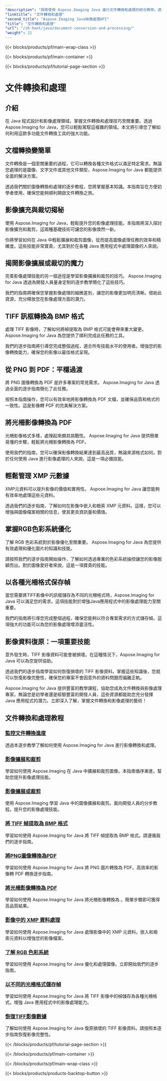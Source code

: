 ```yaml
---
"description": "探索使用 Aspose.Imaging Java 進行文件轉換和處理的綜合教學。透過這些教程掌握影像處理和轉換。"
"linktitle": "文件轉換和處理"
"second_title": "Aspose.Imaging Java映像處理API"
"title": "文件轉換和處理"
"url": "/zh-hant/java/document-conversion-and-processing/"
"weight": 22
---
```


{{< blocks/products/pf/main-wrap-class >}}

{{< blocks/products/pf/main-container >}}

{{< blocks/products/pf/tutorial-page-section >}}

# 文件轉換和處理


## 介紹

在 Java 程式設計和影像處理領域，掌握文件轉換和處理技巧至關重要。透過 Aspose.Imaging for Java，您可以輕鬆駕馭這複雜的領域。本文將引導您了解如何利用這款多功能文件轉換工具的強大功能。

## 文檔轉換變簡單

文件轉換是一個至關重要的過程，它可以轉換各種文件格式以滿足特定需求。無論您處理的是圖像、文字文件或其他文件類型，Aspose.Imaging for Java 都能提供全面的解決方案。

透過我們關於圖像轉換和處理的逐步教程，您將掌握基本知識。本指南旨在方便初學者使用，確保您能夠順利開啟文件轉換之旅。

## 影像擴充與裁切揭秘

使用 Aspose.Imaging for Java，輕鬆提升您的影像處理技能。本指南將深入探討影像擴充和裁剪，這兩種基礎技術可讓您的影像煥然一新。

你將學習如何在 Java 中輕鬆擴展和裁剪圖像，從而提高圖像處理任務的效率和精確度。這些技能非常寶貴，尤其對於在各種 Java 應用程式中處理圖像的人來說。

## 揭開影像擴展或裁切的魔力

完善影像處理技能的另一個途徑是學習影像擴展和裁剪的技巧。 Aspose.Imaging for Java 透過為開發人員量身定制的逐步教學簡化了這些技巧。

我們的指南將確保您掌握影像處理的細微差別，讓您的影像更加明亮清晰。借助此資源，充分釋放您在影像處理方面的潛力。

## TIFF 訊框轉換為 BMP 格式

處理 TIFF 影像時，了解如何將幀提取為 BMP 格式可能會帶來重大變更。 Aspose.Imaging for Java 為您提供了順利完成此任務的工具。

我們的逐步指南將引導您完成整個過程，適合所有技能水平的使用者。增強您的影像轉換能力，確保您的影像以最佳格式呈現。

## 從 PNG 到 PDF：平穩過渡

將 PNG 圖像轉換為 PDF 是許多專案的常見需求。 Aspose.Imaging for Java 透過全面的逐步指南簡化了此任務。

按照本指南操作，您可以有效率地將影像轉換為 PDF 文檔，並確保品質和格式的一致性。這是影像轉 PDF 的完美解決方案。

## 將光柵影像轉換為 PDF

光柵影像格式多樣，處理起來頗具挑戰性。 Aspose.Imaging for Java 提供簡單易懂的步驟，輕鬆將光柵影像轉換為 PDF。

使用我們的指南，您可以確保影像轉換結果達到最高品質，無論來源格式如何。對於任何使用 Java 進行影像處理的人來說，這是一項必備技能。

## 輕鬆管理 XMP 元數據

XMP元資料可以提升影像的價值和實用性。 Aspose.Imaging for Java 讓您能夠有效率地處理這些元資料。

透過我們的逐步指南，了解如何在影像中嵌入和檢索 XMP 元資料。這樣，您可以增強與圖像檔案相關的信息，使其更具資訊量和價值。

## 掌握RGB色彩系統優化

了解 RGB 色彩系統對於影像優化至關重要。 Aspose.Imaging for Java 為您提供有效處理和優化圖片的知識和技能。

請按照我們的逐步指南開始操作，了解如何透過專業的色彩系統操控讓您的影像脫穎而出。對於圖像愛好者來說，這是一項寶貴的技能。

## 以各種光柵格式保存幀

當您需要將TIFF影像中的訊框儲存為不同的光柵格式時，Aspose.Imaging for Java 可以滿足您的需求。這項技能對於增強Java應用程式中的影像處理能力至關重要。

我們的指南將引導您完成整個過程，確保您能夠以符合專案需求的方式儲存幀。這項強大的功能可以為您的影像處理增添靈活性。

## 影像資料復原：一項重要技能

意外發生時，TIFF 影像資料可能會被損壞。在這種情況下，Aspose.Imaging for Java 可以為您提供協助。

透過我們的逐步指南學習如何恢復損壞的 TIFF 影像資料。掌握這些知識後，您就可以恢復影像完整性，確保您的專案不會因意外的資料問題而偏離正軌。

Aspose.Imaging for Java 提供豐富的教學課程，協助您成為文件轉換與影像處理專家。無論您是初學者還是經驗豐富的開發人員，這些資源都能助您充分發揮 Java 應用程式的潛力。立即深入了解，掌握文件轉換和影像處理的藝術！
## 文件轉換和處理教程
### [監控文件轉換進度](./monitor-document-conversion-progress/)
透過本逐步教學了解如何使用 Aspose.Imaging for Java 進行影像轉換和處理。
### [影像擴展和裁剪](./image-expansion-and-cropping/)
學習如何使用 Aspose.Imaging 在 Java 中擴展和裁剪圖像。本指南循序漸進，幫助您提升影像處理技能。
### [影像擴展或裁剪](./image-expansion-or-cropping/)
使用 Aspose.Imaging 學習 Java 中的圖像擴展和裁剪。面向開發人員的分步教程。提升您的影像處理技能。
### [將 TIFF 幀提取為 BMP 格式](./extract-tiff-frames-to-bmp-format/)
學習如何使用 Aspose.Imaging for Java 將 TIFF 幀提取為 BMP 格式。請遵循我們的逐步指南。
### [將PNG圖像轉換為PDF](./convert-png-images-to-pdf/)
學習如何使用 Aspose.Imaging for Java 將 PNG 圖片轉換為 PDF。高效率的影像轉 PDF 轉換逐步指南。
### [將光柵影像轉換為 PDF](./convert-raster-images-to-pdf/)
學習如何使用 Aspose.Imaging for Java 將光柵影像轉換為 。簡單步驟即可獲得高品質結果。
### [影像中的 XMP 資料處理](./xmp-data-handling-in-images/)
學習如何使用 Aspose.Imaging for Java 處理影像中的 XMP 元資料。嵌入和檢索元資料以增強您的影像檔案。
### [了解 RGB 色彩系統](./understanding-rgb-color-system/)
學習如何使用 Aspose.Imaging for Java 優化和處理圖像。立即開始我們的逐步指南。
### [以不同的光柵格式儲存幀](./frame-saving-in-different-raster-formats/)
學習如何使用 Aspose.Imaging for Java 將 TIFF 影像中的幀儲存為各種光柵格式。增強 Java 應用程式中的影像處理能力。
### [恢復TIFF影像數據](./recovering-tiff-image-data/)
了解如何使用 Aspose.Imaging for Java 復原損壞的 TIFF 影像資料。請按照本逐步指南恢復影像完整性。

{{< /blocks/products/pf/tutorial-page-section >}}

{{< /blocks/products/pf/main-container >}}

{{< /blocks/products/pf/main-wrap-class >}}

{{< blocks/products/products-backtop-button >}}